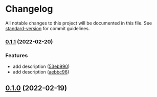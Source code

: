 # Changelog

All notable changes to this project will be documented in this file. See [standard-version](https://github.com/conventional-changelog/standard-version) for commit guidelines.

### [0.1.1](https://github.com/public-js/keep-updated/compare/0.1.0...0.1.1) (2022-02-20)


### Features

* add description ([53eb990](https://github.com/public-js/keep-updated/commit/53eb9907ec777f47920b33d50e7881ef51b33fc9))
* add description ([aebbc96](https://github.com/public-js/keep-updated/commit/aebbc969b59f7ae25b569d584423c02bba850ed0))

## [0.1.0](https://github.com/public-js/keep-updated/compare/0.0.2...0.1.0) (2022-02-19)

